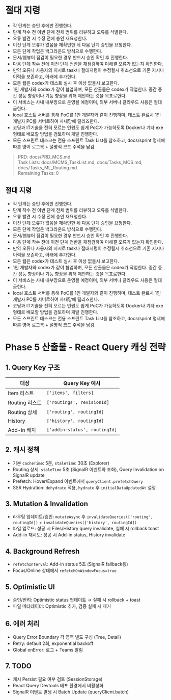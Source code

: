 # 절대 지령
- 각 단계는 승인 후에만 진행한다.
- 단계 착수 전 이번 단계 전체 범위를 리뷰하고 오류를 식별한다.
- 오류 발견 시 수정 전에 승인 재요청한다.
- 이전 단계 오류가 없음을 재확인한 뒤 다음 단계 승인을 요청한다.
- 모든 단계 작업은 백그라운드 방식으로 수행한다.
- 문서/웹뷰어 점검이 필요한 경우 반드시 승인 확인 후 진행한다.
- 다음 단계 착수 전에 이전 단계 전반을 재점검하여 미해결 오류가 없는지 확인한다.
- 만약 오류나 사용자의 지시로 task나 절대지령이 수정될시 취소선으로 기존 지시나 이력을 보존하고, 아래에 추가한다.
- 모든 웹은 codex가 테스트 실시 후 이상 없을시 보고한다.
- 1인 개발자와 codex가 같이 협업하며, 모든 산출물은 codex가 작업한다. 중간 중간 성능 향상이나 기능 향상을 위해 제안하는 것을 목표로한다.
- 이 서비스는 사내 내부망으로 운영될 예정이며, 외부 서버나 클라우드 사용은 절대 금한다.
- local 호스트 서버를 통해 PoC를 1인 개발자와 같이 진행하며, 테스트 완료시 1인 개발자 PC를 서버로하여 사내망에 릴리즈한다.
- 코딩과 IT기술을 전혀 모르는 인원도 쉽게 PoC가 가능하도록 Docker나 기타 exe 형태로 배포할 방법을 검토하며 개발 진행한다.
- 모든 스프린트 태스크는 전용 스프린트 Task List를 참조하고, docs/sprint 명세에 따른 영어 로그북 + 설명적 코드 주석을 남김.

> PRD: docs/PRD_MCS.md  
> Task Lists: docs/MCMS_TaskList.md, docs/Tasks_MCS.md, docs/Tasks_ML_Routing.md  
> Remaining Tasks: 0

## 절대 지령
- 각 단계는 승인 후에만 진행한다.
- 단계 착수 전 이번 단계 전체 범위를 리뷰하고 오류를 식별한다.
- 오류 발견 시 수정 전에 승인 재요청한다.
- 이전 단계 오류가 없음을 재확인한 뒤 다음 단계 승인을 요청한다.
- 모든 단계 작업은 백그라운드 방식으로 수행한다.
- 문서/웹뷰어 점검이 필요한 경우 반드시 승인 확인 후 진행한다.
- 다음 단계 착수 전에 이전 단계 전반을 재점검하여 미해결 오류가 없는지 확인한다.
- 만약 오류나 사용자의 지시로 task나 절대지령이 수정될시 취소선으로 기존 지시나 이력을 보존하고, 아래에 추가한다.
- 모든 웹은 codex가 테스트 실시 후 이상 없을시 보고한다.
- 1인 개발자와 codex가 같이 협업하며, 모든 산출물은 codex가 작업한다. 중간 중간 성능 향상이나 기능 향상을 위해 제안하는 것을 목표로한다.
- 이 서비스는 사내 내부망으로 운영될 예정이며, 외부 서버나 클라우드 사용은 절대 금한다.
- local 호스트 서버를 통해 PoC를 1인 개발자와 같이 진행하며, 테스트 완료시 1인 개발자 PC를 서버로하여 사내망에 릴리즈한다.
- 코딩과 IT기술을 전혀 모르는 인원도 쉽게 PoC가 가능하도록 Docker나 기타 exe 형태로 배포할 방법을 검토하며 개발 진행한다.
- 모든 스프린트 태스크는 전용 스프린트 Task List를 참조하고, docs/sprint 명세에 따른 영어 로그북 + 설명적 코드 주석을 남김.
# Phase 5 산출물 - React Query 캐싱 전략

## 1. Query Key 구조
| 대상 | Query Key 예시 |
|---|---|
| Item 리스트 | `['items', filters]` |
| Routing 리스트 | `['routings', revisionId]` |
| Routing 상세 | `['routing', routingId]` |
| History | `['history', routingId]` |
| Add-in 배지 | `['addin-status', routingId]` |

## 2. 캐시 정책
- 기본 `cacheTime`: 5분, `staleTime`: 30초 (Explorer)
- Routing 상세: `staleTime` 5초 (SignalR 이벤트와 조화), Query Invalidation on SignalR update
- Prefetch: Hover/Expand 이벤트에서 `queryClient.prefetchQuery`
- SSR Hydration: `dehydrate` 적용, `hydrate` 후 `initialDataUpdatedAt` 설정

## 3. Mutation & Invalidation
- 라우팅 업데이트/승인: `mutateAsync` 후 `invalidateQueries(['routing', routingId])` + `invalidateQueries(['history', routingId])`
- 파일 업로드: 성공 시 Files/History query invalidate, 실패 시 rollback toast
- Add-in 재시도: 성공 시 Add-in status, History invalidate

## 4. Background Refresh
- `refetchInterval`: Add-in status 5초 (SignalR fallback용)
- Focus/Online 상태에서 `refetchOnWindowFocus=true`

## 5. Optimistic UI
- 승인/반려: Optimistic status 업데이트 → 실패 시 rollback + toast
- 파일 메타데이터: Optimistic 추가, 검증 실패 시 제거

## 6. 에러 처리
- Query Error Boundary 각 영역 별도 구성 (Tree, Detail)
- Retry: default 2회, exponential backoff
- Global onError: 로그 + Teams 알림

## 7. TODO
- 캐시 Persist 필요 여부 검토 (SessionStorage)
- React Query Devtools 배포 환경에서 비활성화
- SignalR 이벤트 발생 시 Batch Update (queryClient.batch)


